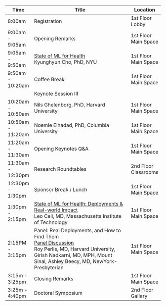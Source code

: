 <table class="table table-bordered table-sm">
  	<thead>
    <tr>
      <th style='width:15%'>Time</th>
      <th style='width:70%'>Title</th>
      <th style='width:15'>Location</th>
    </tr>
	</thead>
	 <tbody>
    <tr>
      <td>8:00am</td>
      <td>Registration</td>
      <td>1st Floor Lobby</td>
    </tr>
    <tr>
      <td>9:00am - 9:05am</td>
      <td>Opening Remarks</td>
      <td>1st Floor Main Space</td>
    </tr>
    <tr>
      <td>9:05am - 9:50am</td>
      <td><a href="speakers.html#tab-ml_health">State of ML for Health</a><br>
        <span class="font-italic"><span class="font-weight-bold">Kyunghyun Cho, PhD,</span> NYU</span>
      </td> 
      <td>1st Floor Main Space</td>
    </tr>
    <tr>
      <td>9:50am - 10:20am</td>
      <td>Coffee Break</td>
      <td>1st Floor Main Space</td>
    </tr>
    <tr>
      <td></td>
      <td class="keynote"><span class="border-left-0"><span class="font-weight-bold">Keynote Session III</span></span></td>
      <td></td>
    </tr>
     <tr>
      <td>10:20am - 10:50am</td>
      <td><a href="speakers.html#tab-keynotes"></a><!-- <br> -->
        <span class="font-italic"><span class="font-weight-bold">Nils Ghelenborg, PhD,</span> Harvard University</span>
      </td> 
      <td>1st Floor Main Space</td>
    </tr>
    <tr>
      <td>10:50am - 11:20am</td>
      <td><a href="speakers.html#tab-keynotes"></a><!-- <br> -->
        <span class="font-italic"><span class="font-weight-bold">Noemie Elhadad, PhD,</span> Columbia University</span>
      </td> 
      <td>1st Floor Main Space</td>
    </tr>
    <tr>
      <td>11:20am - 11:30am</td>
      <td>Opening Keynotes Q&A</td>
      <td>1st Floor Main Space</td>
    </tr>
     <tr>
      <td>11:30am - 12:30pm</td>
      <td><span class="font-weight-bold">Research Roundtables</span>
        <!--
        <a href="speakers.html#tab-roundtables">Research Roundtables</a>
        <br>
        Bridging the gap between the business of value-based care and the research of health AI, <span class="font-italic"><span class="font-weight-bold">Yubin Park, PhD</span>, ApolloMed</span><br>
        Auditing Algorithm Performance and Equity, <span class="font-italic"><span class="font-weight-bold">Alistair Johnson, DPhil</span>, Hospital for Sick Children</span><br>
        Data privacy: Interactive or Non-interactive?, <span class="font-italic"><span class="font-weight-bold">Khaled El Emam, PhD,</span> University of Ottawa and <span class="font-weight-bold">Li Xiong, PhD,</span> Emory University</span><br>
        Data Heterogeneity: More Heterogeneous Data or Less Homogeneous Data?, <span class="font-weight-bold">Tianxi Cai, ScD,</span> Harvard Medical School and <span class="font-weight-bold">Yong Chen, PhD,</span> University of Pennsylvania</span><br>
        NetworkStudies: As Many Databases as Possible or Enough to Answer the Question Quickly?, <span class="font-italic"><span class="font-weight-bold">Christopher Chute, MD,</span> Johns Hopkins University and <span class="font-weight-bold">Robert Platt, PhD,</span> McGill University</span></td>
        -->
        <td>2nd Floor Classrooms</td>
    </tr>
     <tr>
      <td>12:30pm - 1:30pm</td>
      <td><span class="font-weight-bold">Sponsor Break / Lunch</span></td>
      <td>1st Floor Main Space</td>
    </tr>
    <tr>
      <td>1:30pm - 2:15pm</td>
      <td><a href="speakers.html#tab-ml_health">State of ML for Health: Deployments & Real-world Impact</a><br>
        <span class="font-italic"><span class="font-weight-bold">Leo Celi, MD,</span> Massachusetts Institute of Technology</span>
      </td> 
      <td>1st Floor Main Space</td>
    </tr>
      <td>2:15PM - 3:15pm</td>
      <td><span class="font-weight-bold">Panel: Real Deployments, and How to Find Them</span><br>
        <a href="speakers.html#tab-panels">Panel Discussion</a><br>
        <span class="font-italic"><span class="font-weight-bold">Roy Perlis, MD,</span> Harvard University, <span class="font-italic"><span class="font-weight-bold">Girish Nadkarni, MD, MPH,</span> Mount Sinai, <span class="font-italic"><span class="font-weight-bold">Ashley Beecy, MD,</span> NewYork-Presbyterian </span></span></span>       
        <!--
        <span class="font-italic">Li Xu, Bo Liu, Ameer Hamza Khan, Lu Fan, <span class="font-weight-bold">Xiao-Ming Wu</span></span>: <a href="proceeding_P13.html">Multi-modal Pre-training for Medical Vision-language Understanding and Generation: An Empirical Study with A New Benchmark</a><br>
        <span class="font-italic"><span class="font-weight-bold">Vincent Jeanselme</span>, Chang Ho Yoon, Brian Tom, Jessica Barrett</span>: <a href="proceeding_P12.html">Neural Fine-Gray: Monotonic neural networks for competing risks</a><br>
        <span class="font-italic"><span class="font-weight-bold">Eunbyeol Cho</span>, Min Jae Lee, Kyunghoon Hur, Jiyoun Kim, Jinsung Yoon, Edward Choi</span>: <a href="proceeding_P28.html">Rediscovery of CNN's Versatility for Text-based Encoding of Raw Electronic Health Records</a><br>
        <span class="font-italic"><span class="font-weight-bold">William La Cava</span>, Elle Lett, Guangya Wan</span>: <a href="proceeding_P23.html">Fair Admission Risk Prediction with Proportional Multicalibration</a>
        -->
        </td>
      <td>1st Floor Main Space</td>
    </tr>
    <tr>
      <td>3:15m - 3:25pm</td>
      <td>Closing Remarks</td>
      <td>1st Floor Main Space</td>
    </tr>
    <tr>
      <td>3:25m - 4:40pm</td>
      <td>Doctoral Symposium</td>
      <td>2nd Floor Gallery</td>
    </tr>
  </tbody>
</table>